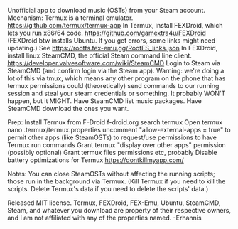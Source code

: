 Unofficial app to download music (OSTs) from your Steam account.
Mechanism:
Termux is a terminal emulator.
  https://github.com/termux/termux-app
In Termux, install FEXDroid, which lets you run x86/64 code.
  https://github.com/gamextra4u/FEXDroid
(FEXDroid btw installs Ubuntu.  If you get errors, some links might need updating.)
  See https://rootfs.fex-emu.gg/RootFS_links.json
In FEXDroid, install linux SteamCMD, the official Steam command line client.
  https://developer.valvesoftware.com/wiki/SteamCMD
Login to Steam via SteamCMD (and confirm login via the Steam app).
  Warning: we're doing a lot of this via tmux, which means any other program on the phone that has termux permissions could (theoretically) send commands to our running session and steal your steam credentials or something.
  It probably WON'T happen, but it MIGHT.
Have SteamCMD list music packages.
Have SteamCMD download the ones you want.

Prep:
Install Termux from F-Droid
  f-droid.org
  search termux
Open termux
  nano .termux/termux.properties
  uncomment "allow-external-apps = true" to permit other apps (like SteamOSTs) to request/use permissions to have Termux run commands
Grant termux "display over other apps" permission (possibly optional)
Grant termux files permissions etc, probably
Disable battery optimizations for Termux
  https://dontkillmyapp.com/

Notes:
You can close SteamOSTs without affecting the running scripts; those run in the background via Termux.  (Kill Termux if you need to kill the scripts.  Delete Termux's data if you need to delete the scripts' data.)

Released MIT license.  Termux, FEXDroid, FEX-Emu, Ubuntu, SteamCMD, Steam, and whatever you download are property of their respective owners, and I am not affiliated with any of the properties named.
-Erhannis